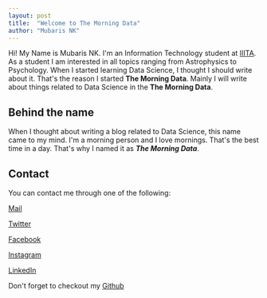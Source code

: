 ```yaml
---
layout: post
title:  "Welcome to The Morning Data"
author: "Mubaris NK"
---
```


Hi! My Name is Mubaris NK. I'm an Information Technology student at [IIITA](https://iiita.ac.in). As a student I am interested in all topics ranging from Astrophysics to Psychology. When I started learning Data Science, I thought I should write about it. That's the reason I started **The Morning Data**. Mainly I will write about things related to Data Science in the **The Morning Data**.

## Behind the name

When I thought about writing a blog related to Data Science, this name came to my mind. I'm a morning person and I love mornings. That's the best time in a day. That's why I named it as ***The Morning Data***.

## Contact


You can contact me through one of the following:

[Mail](mailto:mubarishassannk@gmail.com)

[Twitter](https://twitter.com/MubarisHassan)

[Facebook](https://www.facebook.com/mubaris.hassan.7)

[Instagram](https://instagram.com/MubarisHassan)

<a href="https://www.linkedin.com/in/mubaris-nk/" onClick="ga('send', 'event', { eventCategory: 'LinkedIn', eventAction: 'click', eventLabel: 'LinkedIn', eventValue: 1});">LinkedIn</a>

Don't forget to checkout my [Github](https://github.com/mubaris)
